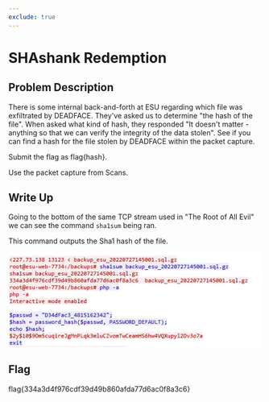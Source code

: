 ```yaml
---
exclude: true
---
```

# SHAshank Redemption

## Problem Description

There is some internal back-and-forth at ESU regarding which file was exfiltrated by DEADFACE. They've asked us to determine "the hash of the file". When asked what kind of hash, they responded "It doesn't matter - anything so that we can verify the integrity of the data stolen". 
See if you can find a hash for the file stolen by DEADFACE within the packet capture.

Submit the flag as flag{hash}.

Use the packet capture from Scans.

## Write Up

Going to the bottom of the same TCP stream used in "The Root of All Evil" we can see the command `sha1sum` being ran.

This command outputs the Sha1 hash of the file.

![PCAP showing SHA hash](SHA.PNG "SHA1 hash being shown")



## Flag

flag{334a3d4f976cdf39d49b860afda77d6ac0f8a3c6}
